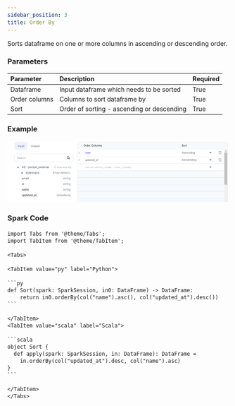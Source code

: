 ```yaml
---
sidebar_position: 3
title: Order By
---
```


Sorts dataframe on one or more columns in ascending or descending order.


### Parameters
| Parameter     | Description                                    | Required |
|:--------------|:-------------------------------------------|:---------|
| Dataframe     | Input dataframe which needs to be sorted   | True     |
| Order columns | Columns to sort dataframe by               | True     |
| Sort          | Order of sorting - ascending or descending | True     |

### Example

![](./img/orderby_eg_0.png)

### Spark Code

````mdx-code-block 
import Tabs from '@theme/Tabs';
import TabItem from '@theme/TabItem';

<Tabs>

<TabItem value="py" label="Python">

```py
def Sort(spark: SparkSession, in0: DataFrame) -> DataFrame:
    return in0.orderBy(col("name").asc(), col("updated_at").desc())
```

</TabItem>
<TabItem value="scala" label="Scala">

```scala
object Sort {
  def apply(spark: SparkSession, in: DataFrame): DataFrame =
    in.orderBy(col("updated_at").desc, col("name").asc)  
}
``` 

</TabItem>
</Tabs>


````
 

